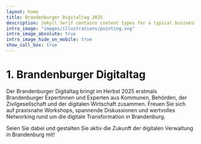```yaml
---
layout: home
title: Brandenburger Digitaltag 2025
description: Jekyll Serif contains content types for a typical business website. The theme is fully responsive, blazing fast and artfully illustrated.
intro_image: "images/illustrations/pointing.svg"
intro_image_absolute: true
intro_image_hide_on_mobile: true
show_call_box: true
---
```


# 1. Brandenburger Digitaltag

Der Brandenburger Digitaltag bringt im Herbst 2025 erstmals Brandenburger Expertinnen und Experten aus Kommunen, Behörden, der Zivilgesellschaft und der digitalen Wirtschaft zusammen. Freuen Sie sich auf praxisnahe Workshops, spannende Diskussionen und wertvolles Networking rund um die digitale Transformation in Brandenburg.

Seien Sie dabei und gestalten Sie aktiv die Zukunft der digitalen Verwaltung in Brandenburg mit!
